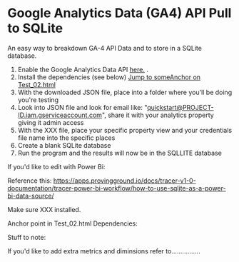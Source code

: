 # Google Analytics Data (GA4) API Pull to SQLite
An easy way to breakdown GA-4 API Data and to store in a SQLite database.

1. Enable the Google Analytics Data API <a href="[url](https://developers.google.com/analytics/devguides/reporting/data/v1/quickstart-client-libraries)">here.</a>
.
2. Install the dependencies (see below) <a href="Test_02.html#someAnchor">Jump to someAnchor on Test_02.html</a>
3. With the downloaded JSON file, place into a folder where you'll be doing you're testing
4. Look into JSON file and look for email like: "quickstart@PROJECT-ID.iam.gserviceaccount.com", share it with your analytics property giving it admin access
5. With the XXX file, place your specific property view and your credentials file name into the specific places
6. Create a blank SQLite database
7. Run the program and the results will now be in the SQLLITE database

If you'd like to edit with Power Bi:

Reference this: https://apps.provingground.io/docs/tracer-v1-0-documentation/tracer-power-bi-workflow/how-to-use-sqlite-as-a-power-bi-data-source/

Make sure XXX installed.

<a id="someAnchor">Anchor point in Test_02.html</a> Dependencies:

Stuff to note:

If you'd like to add extra metrics and diminsions refer to................
